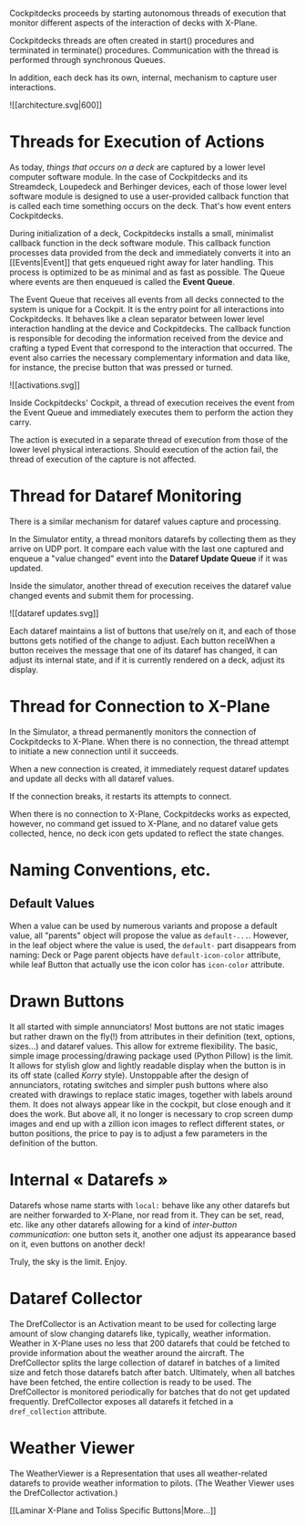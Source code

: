 
Cockpitdecks proceeds by starting autonomous threads of execution that monitor different aspects of the interaction of decks with X-Plane.

Cockpitdecks threads are often created in start() procedures and terminated in terminate() procedures. Communication with the thread is performed through synchronous Queues.

In addition, each deck has its own, internal, mechanism to capture user interactions.

![[architecture.svg|600]]

# Threads for Execution of Actions

As today, *things that occurs on a deck* are captured by a lower level computer software module. In the case of Cockpitdecks and its Streamdeck, Loupedeck and Berhinger devices, each of those lower level software module is designed to use a user-provided callback function that is called each time something occurs on the deck. That's how event enters Cockpitdecks.

During initialization of a deck, Cockpitdecks installs a small, minimalist callback function in the deck software module. This callback function processes data provided from the deck and immediately converts it into an [[Events|Event]] that gets enqueued right away for later handling. This process is optimized to be as minimal and as fast as possible. The Queue where events are then enqueued is called the **Event Queue**.

The Event Queue that receives all events from all decks connected to the system is unique for a Cockpit. It is the entry point for all interactions into Cockpitdecks. It behaves like a clean separator between lower level interaction handling at the device and Cockpitdecks. The callback function is responsible for decoding the information received from the device and crafting a typed Event that correspond to the interaction that occurred. The event also carries the necessary complementary information and data like, for instance, the precise button that was pressed or turned.

![[activations.svg]]

Inside Cockpitdecks' Cockpit, a thread of execution receives the event from the Event Queue and immediately executes them to perform the action they carry.

The action is executed in a separate thread of execution from those of the lower level physical interactions. Should execution of the action fail, the thread of execution of the capture is not affected.

# Thread for Dataref Monitoring

There is a similar mechanism for dataref values capture and processing.

In the Simulator entity, a thread monitors datarefs by collecting them as they arrive on UDP port. It compare each value with the last one captured and enqueue a "value changed" event into the **Dataref Update Queue** if it was updated.

Inside the simulator, another thread of execution receives the dataref value changed events and submit them for processing.

![[dataref updates.svg]]

Each dataref maintains a list of buttons that use/rely on it, and each of those buttons gets notified of the change to adjust. Each button receiWhen a button receives the message that one of its dataref has changed, it can adjust its internal state, and if it is currently rendered on a deck, adjust its display.
# Thread for Connection to X-Plane

In the Simulator, a thread permanently monitors the connection of Cockpitdecks to X-Plane. When there is no connection, the thread attempt to initiate a new connection until it succeeds. 

When a new connection is created, it immediately request dataref updates and update all decks with all dataref values.

If the connection breaks, it restarts its attempts to connect.

When there is no connection to X-Plane, Cockpitdecks works as expected, however, no command get issued to X-Plane, and no dataref value gets collected, hence, no deck icon gets updated to reflect the state changes.

# Naming Conventions, etc.
## Default Values

When a value can be used by numerous variants and propose a default value, all "parents" object will propose the value as `default-...`. However, in the leaf object where the value is used, the `default-` part disappears from naming:
Deck or Page parent objects have `default-icon-color` attribute, while leaf Button that actually use the icon color has `icon-color` attribute.

# Drawn Buttons

It all started with simple annunciators! Most buttons are not static images but rather  drawn on the fly(!) from attributes in their definition (text, options, sizes…) and dataref values. This allow for extreme flexibility. The basic, simple image processing/drawing package used (Python Pillow) is the limit. It allows for stylish glow and lightly readable display when the button is in its off state (called *Korry* style).
Unstoppable after the design of annunciators, rotating switches and simpler push buttons where also created with drawings to replace static images, together with labels around them. It does not always appear like in the cockpit, but close enough and it does the work. But above all, it no longer is necessary to crop screen dump images and end up with a zillion icon images to reflect different states, or button positions, the price to pay is to adjust a few parameters in the definition of the button.

# Internal « Datarefs »

Datarefs whose name starts with `local:` behave like any other datarefs but are neither forwarded to X-Plane, nor read from it. They can be set, read, etc. like any other datarefs allowing for a kind of *inter-button communication*: one button sets it, another one adjust its appearance based on it, even buttons on another deck!

Truly, the sky is the limit. Enjoy.

# Dataref Collector

The DrefCollector is an Activation meant to be used for collecting large amount of slow changing datarefs like, typically, weather information.
Weather in X-Plane uses no less that 200 datarefs that could be fetched to provide information about the weather around the aircraft.
The DrefCollector splits the large collection of dataref in batches of a limited size and fetch those datarefs batch after batch. Ultimately, when all batches have been fetched, the entire collection is ready to be used.
The DrefCollector is monitored periodically for batches that do not get updated frequently.
DrefCollector exposes all datarefs it fetched in a `dref_collection` attribute.
# Weather Viewer

The WeatherViewer is a Representation that uses all weather-related datarefs to provide weather information to pilots.
(The Weather Viewer uses the DrefCollector activation.)

[[Laminar X-Plane and Toliss Specific Buttons|More...]]